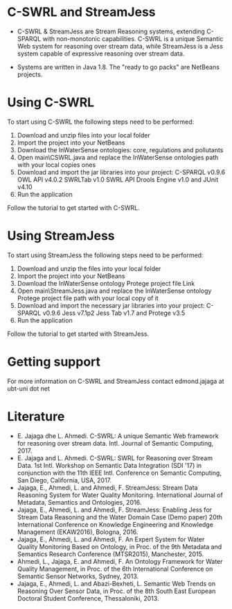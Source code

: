 # C-SWRL and StreamJess

- C-SWRL & StreamJess are Stream Reasoning systems, extending C-SPARQL with non-monotonic capabilities. C-SWRL is a unique Semantic Web system for reasoning over stream data, while StreamJess is a Jess system capable of expressive reasoning over stream data.

- Systems are written in Java 1.8. The "ready to go packs" are NetBeans projects.

# Using C-SWRL
To start using C-SWRL the following steps need to be performed:

1. Download and unzip files into your local folder
2. Import the project into your NetBeans
3. Download the InWaterSense ontologies: core, regulations and pollutants
4. Open main\CSWRL.java and replace the InWaterSense ontologies path with your local copies ones
5. Download and import the jar libraries into your project:
C-SPARQL v0.9.6
OWL API v4.0.2
SWRLTab v1.0
SWRL API Drools Engine v1.0 and
JUnit v4.10
6. Run the application

Follow the tutorial to get started with C-SWRL.

# Using StreamJess
To start using StreamJess the following steps need to be performed:

1. Download and unzip the files into your local folder
2. Import the project into your NetBeans
3. Download the InWaterSense ontology Protege project file Link
4. Open main\StreamJess.java and replace the InWaterSense ontology Protege project file path with your local copy of it
5. Download and import the necessary jar libraries into your project:
C-SPARQL v0.9.6
Jess v7.1p2
Jess Tab v1.7 and
Protege v3.5
6. Run the application

Follow the tutorial to get started with StreamJess.

# Getting support
For more information on C-SWRL and StreamJess contact edmond.jajaga at ubt-uni dot net

# Literature
- E. Jajaga dhe L. Ahmedi. C-SWRL: A unique Semantic Web framework for reasoning over stream data. Intl. Journal of Semantic Computing, 2017.
- E. Jajaga and L. Ahmedi. C-SWRL: SWRL for Reasoning over Stream Data. 1st Intl. Workshop on Semantic Data Integration (SDI '17) in conjunction with the 11th IEEE Intl. Conference on Semantic Computing, San Diego, California, USA, 2017.
- Jajaga, E., Ahmedi, L. and Ahmedi, F. StreamJess: Stream Data Reasoning System for Water Quality Monitoring. International Journal of Metadata, Semantics and Ontologies, 2016.
- Jajaga, E., Ahmedi, L. and Ahmedi, F. StreamJess: Enabling Jess for Stream Data Reasoning and the Water Domain Case (Demo paper) 20th International Conference on Knowledge Engineering and Knowledge Management (EKAW2016), Bologna, 2016.
- Jajaga, E., Ahmedi, L. and Ahmedi, F. An Expert System for Water Quality Monitoring Based on Ontology, in Proc. of the 9th Metadata and Semantics Research Conference (MTSR2015), Manchester, 2015.
- Ahmedi, L., Jajaga, E. and Ahmedi, F. An Ontology Framework for Water Quality Management, in Proc. of the 6th International Conference on Semantic Sensor Networks, Sydney, 2013. 
- Jajaga, E., Ahmedi, L. and Abazi-Bexheti, L. Semantic Web Trends on Reasoning Over Sensor Data, in Proc. of the 8th South East European Doctoral Student Conference, Thessaloniki, 2013.
